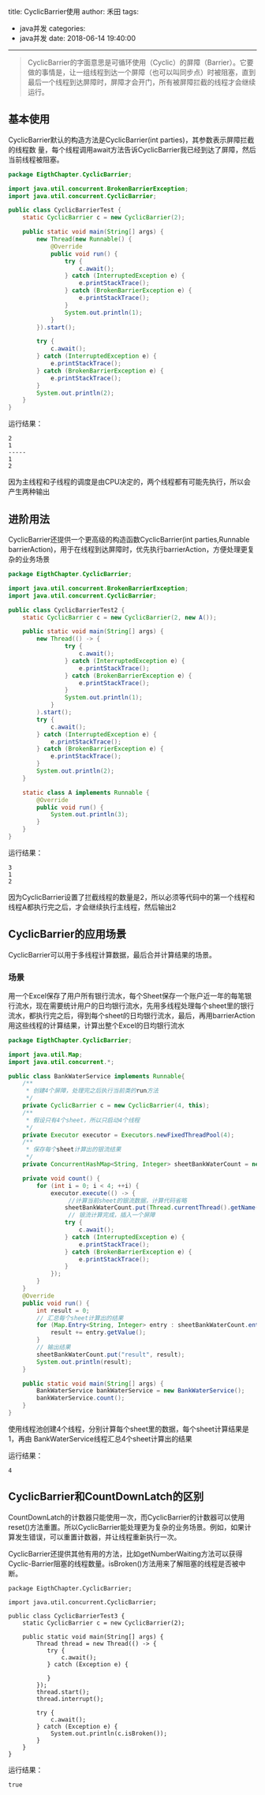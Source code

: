 title: CyclicBarrier使用
author: 禾田
tags:
  - java并发
categories:
  - java并发
date: 2018-06-14 19:40:00
---
> CyclicBarrier的字面意思是可循环使用（Cyclic）的屏障（Barrier）。它要做的事情是，让一组线程到达一个屏障（也可以叫同步点）时被阻塞，直到最后一个线程到达屏障时，屏障才会开门，所有被屏障拦截的线程才会继续运行。

## 基本使用

CyclicBarrier默认的构造方法是CyclicBarrier(int parties)，其参数表示屏障拦截的线程数
量，每个线程调用await方法告诉CyclicBarrier我已经到达了屏障，然后当前线程被阻塞。

```java
package EigthChapter.CyclicBarrier;

import java.util.concurrent.BrokenBarrierException;
import java.util.concurrent.CyclicBarrier;

public class CyclicBarrierTest {
    static CyclicBarrier c = new CyclicBarrier(2);

    public static void main(String[] args) {
        new Thread(new Runnable() {
            @Override
            public void run() {
                try {
                    c.await();
                } catch (InterruptedException e) {
                    e.printStackTrace();
                } catch (BrokenBarrierException e) {
                    e.printStackTrace();
                }
                System.out.println(1);
            }
        }).start();

        try {
            c.await();
        } catch (InterruptedException e) {
            e.printStackTrace();
        } catch (BrokenBarrierException e) {
            e.printStackTrace();
        }
        System.out.println(2);
    }
}
```

运行结果：

```
2
1
-----
1
2
```
因为主线程和子线程的调度是由CPU决定的，两个线程都有可能先执行，所以会产生两种输出

## 进阶用法

CyclicBarrier还提供一个更高级的构造函数CyclicBarrier(int parties,Runnable barrierAction)，用于在线程到达屏障时，优先执行barrierAction，方便处理更复杂的业务场景

```java
package EigthChapter.CyclicBarrier;

import java.util.concurrent.BrokenBarrierException;
import java.util.concurrent.CyclicBarrier;

public class CyclicBarrierTest2 {
    static CyclicBarrier c = new CyclicBarrier(2, new A());

    public static void main(String[] args) {
        new Thread(() -> {
                try {
                    c.await();
                } catch (InterruptedException e) {
                    e.printStackTrace();
                } catch (BrokenBarrierException e) {
                    e.printStackTrace();
                }
                System.out.println(1);
            }
        ).start();
        try {
            c.await();
        } catch (InterruptedException e) {
            e.printStackTrace();
        } catch (BrokenBarrierException e) {
            e.printStackTrace();
        }
        System.out.println(2);
    }

    static class A implements Runnable {
        @Override
        public void run() {
            System.out.println(3);
        }
    }
}
```

运行结果：
```
3
1
2
```
因为CyclicBarrier设置了拦截线程的数量是2，所以必须等代码中的第一个线程和线程A都执行完之后，才会继续执行主线程，然后输出2

## CyclicBarrier的应用场景

CyclicBarrier可以用于多线程计算数据，最后合并计算结果的场景。

### 场景

用一个Excel保存了用户所有银行流水，每个Sheet保存一个账户近一年的每笔银行流水，现在需要统计用户的日均银行流水，先用多线程处理每个sheet里的银行流水，都执行完之后，得到每个sheet的日均银行流水，最后，再用barrierAction用这些线程的计算结果，计算出整个Excel的日均银行流水

```java
package EigthChapter.CyclicBarrier;

import java.util.Map;
import java.util.concurrent.*;

public class BankWaterService implements Runnable{
    /**
     * 创建4个屏障，处理完之后执行当前类的run方法
     */
    private CyclicBarrier c = new CyclicBarrier(4, this);
    /**
     * 假设只有4个sheet，所以只启动4个线程
     */
    private Executor executor = Executors.newFixedThreadPool(4);
    /**
     * 保存每个sheet计算出的银流结果
     */
    private ConcurrentHashMap<String, Integer> sheetBankWaterCount = new ConcurrentHashMap<>();

    private void count() {
        for (int i = 0; i < 4; ++i) {
            executor.execute(() -> {
                 //计算当前sheet的银流数据，计算代码省略
                sheetBankWaterCount.put(Thread.currentThread().getName(), 1);
                 // 银流计算完成，插入一个屏障
                try {
                    c.await();
                } catch (InterruptedException e) {
                    e.printStackTrace();
                } catch (BrokenBarrierException e) {
                    e.printStackTrace();
                }
            });
        }
    }
    @Override
    public void run() {
        int result = 0;
        // 汇总每个sheet计算出的结果
        for (Map.Entry<String, Integer> entry : sheetBankWaterCount.entrySet()) {
            result += entry.getValue();
        }
        // 输出结果
        sheetBankWaterCount.put("result", result);
        System.out.println(result);
    }

    public static void main(String[] args) {
        BankWaterService bankWaterService = new BankWaterService();
        bankWaterService.count();
    }
}
```

使用线程池创建4个线程，分别计算每个sheet里的数据，每个sheet计算结果是1，再由
BankWaterService线程汇总4个sheet计算出的结果

运行结果：

```
4
```

## CyclicBarrier和CountDownLatch的区别

CountDownLatch的计数器只能使用一次，而CyclicBarrier的计数器可以使用reset()方法重置。所以CyclicBarrier能处理更为复杂的业务场景。例如，如果计算发生错误，可以重置计数器，并让线程重新执行一次。 

CyclicBarrier还提供其他有用的方法，比如getNumberWaiting方法可以获得Cyclic-Barrier阻塞的线程数量。isBroken()方法用来了解阻塞的线程是否被中断。

```
package EigthChapter.CyclicBarrier;

import java.util.concurrent.CyclicBarrier;

public class CyclicBarrierTest3 {
    static CyclicBarrier c = new CyclicBarrier(2);

    public static void main(String[] args) {
        Thread thread = new Thread(() -> {
           try {
               c.await();
           } catch (Exception e) {

           }
        });
        thread.start();
        thread.interrupt();

        try {
            c.await();
        } catch (Exception e) {
            System.out.println(c.isBroken());
        }
    }
}
```

运行结果：

```
true
```
